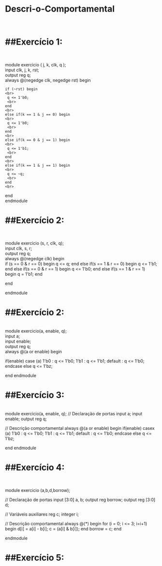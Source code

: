 # Descri-o-Comportamental

<br>

##Exercício 1:
=
<br>

module exercicio ( j, k, clk, q );
<br>
  input clk, j, k, rst;
  <br>
  output reg q;
  <br>
  always @(negedge clk, negedge rst) begin
  <br>

    if (~rst) begin
    <br>
     q <= 1'b0;
     <br>
    end
    <br>
    else if(k == 1 & j == 0) begin 
    <br>
     q <= 1'b0;
     <br>
    end
    <br>
    else if(k == 0 & j == 1) begin
    <br>
     q <= 1'b1;
     <br>
    end
    <br>
    else if(k == 1 & j == 1) begin
    <br>
     q <= ~q;
     <br>
    end
    <br>
    
  end
  <br>
endmodule

##Exercício 2:
=
<br>

module exercicio (s, r, clk, q);
<br>
input clk, s, r;
<br>
output reg q;
<br>
always @(negedge clk) begin
<br>
if (s == 0 & r == 0) begin
     q <= q;
    end
    else if(s == 1 & r == 0) begin 
     q <= 1'b1;
    end
    else if(s == 0 & r == 1) begin
     q <= 1'b0;
    end
    else if(s == 1 & r == 1) begin
     q = 1'b1;
    end
    
  end
  
endmodule


##Exercício 2:
=

<br>
module exercicio(a, enable, q);
<br>
input a;
<br>
input enable;
<br>
output reg q;
<br>
always @(a or enable) begin
<br>

if(enable)
    case (a)
      1'b0 : q <= 1'b0;
      1'b1 : q <= 1'b1;
      default : q <= 1'b0;
    endcase
    else q <= 1'bz;

  end
endmodule

##Exercício 3:
=
<br>
module exercicio(a, enable, q);
  // Declaração de portas
  input a;
  input enable;
  output reg q;

  // Descrição comportamental
  always @(a or enable) begin
    if(enable)
    casex (a)
      1'b0 : q <= 1'b0;
      1'b1 : q <= 1'b1;
      default : q <= 1'b0;
    endcase
    else q <= 1'bz;

  end
endmodule

##Exercício 4:
=
<br>

module exercicio (a,b,d,borrow);

  // Declaração de portas
  input [3:0] a, b;
  output reg borrow;
  output reg [3:0] d;

  // Variáveis auxiliares
  reg c;
  integer i;

  // Descrição comportamental
  always @(*) begin
    for (i = 0; i <= 3; i=i+1) begin
      d[i] = a[i] - b[i];
      c = (a[i] & b[i]);
    end
    borrow = c;
  end

endmodule

##Exercício 5:
=
<br>

